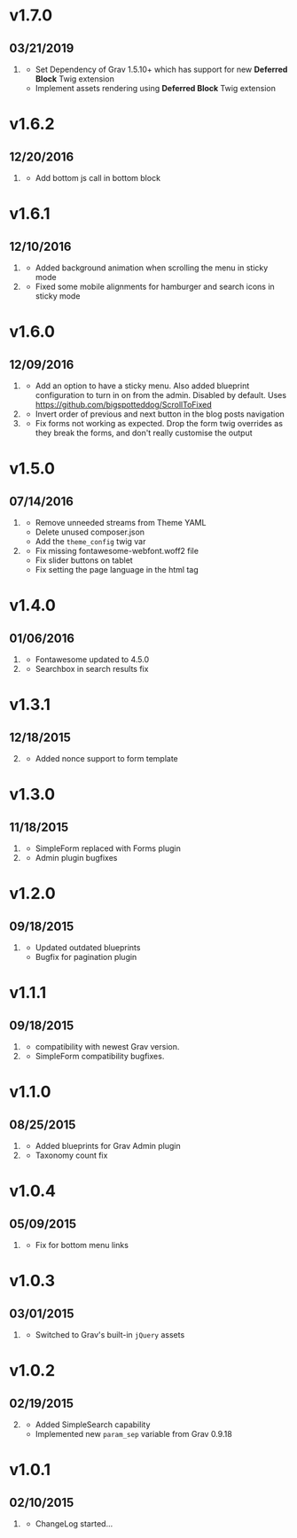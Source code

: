 # v1.7.0
## 03/21/2019

1. [](#new)
    * Set Dependency of Grav 1.5.10+ which has support for new **Deferred Block** Twig extension
    * Implement assets rendering using **Deferred Block** Twig extension 
    
# v1.6.2
## 12/20/2016

1. [](#improved)
    * Add bottom js call in bottom block

# v1.6.1
## 12/10/2016

1. [](#improved)
    * Added background animation when scrolling the menu in sticky mode
1. [](#bugfix)
    * Fixed some mobile alignments for hamburger and search icons in sticky mode

# v1.6.0
## 12/09/2016

1. [](#new)
    * Add an option to have a sticky menu. Also added blueprint configuration to turn in on from the admin. Disabled by default. Uses https://github.com/bigspotteddog/ScrollToFixed
1. [](#improved)
    * Invert order of previous and next button in the blog posts navigation
1. [](#bugfix)
    * Fix forms not working as expected. Drop the form twig overrides as they break the forms, and don't really customise the output

# v1.5.0
## 07/14/2016

1. [](#improved)
    * Remove unneeded streams from Theme YAML
    * Delete unused composer.json
    * Add the `theme_config` twig var
1. [](#bugfix)
    * Fix missing fontawesome-webfont.woff2 file
    * Fix slider buttons on tablet
    * Fix setting the page language in the html tag

# v1.4.0
## 01/06/2016

1. [](#improved)
    * Fontawesome updated to 4.5.0
1. [](#bugfix)
    * Searchbox in search results fix

# v1.3.1
## 12/18/2015

2. [](#bugfix)
    * Added nonce support to form template

# v1.3.0
## 11/18/2015

1. [](#new)
    * SimpleForm replaced with Forms plugin
2. [](#bugfix)
    * Admin plugin bugfixes

# v1.2.0
## 09/18/2015

1. [](#bugfix)
    * Updated outdated blueprints
    * Bugfix for pagination plugin

# v1.1.1
## 09/18/2015

1. [](#improved)
    * compatibility with newest Grav version.
1. [](#bugfix)
    * SimpleForm compatibility bugfixes.

# v1.1.0
## 08/25/2015

1. [](#improved)
    * Added blueprints for Grav Admin plugin
1. [](#bugfix)
    * Taxonomy count fix

# v1.0.4
## 05/09/2015

1. [](#improved)
    * Fix for bottom menu links

# v1.0.3
## 03/01/2015

1. [](#improved)
    * Switched to Grav's built-in `jQuery` assets

# v1.0.2
## 02/19/2015

2. [](#improved)
    * Added SimpleSearch capability
    * Implemented new `param_sep` variable from Grav 0.9.18

# v1.0.1
## 02/10/2015

1. [](#new)
    * ChangeLog started...
